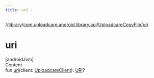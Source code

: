 ```yaml
---
title: uri -
---
```

//[library](../../index.md)/[com.uploadcare.android.library.api](../index.md)/[UploadcareCopyFile](index.md)/[uri](uri.md)



# uri  
[androidJvm]  
Content  
fun [uri](uri.md)(client: [UploadcareClient](../-uploadcare-client/index.md)): [URI](https://developer.android.com/reference/kotlin/java/net/URI.html)?  



